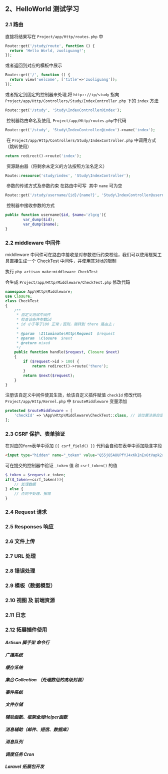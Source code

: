 ## 2、HelloWorld 测试学习
### 2.1 路由
  直接将结果写在 `Project/app/Http/routes.php` 中
```php
Route::get('/study/route', function () {
  return 'Hello World, zuoliguang!';
});
```
  或者返回到对应的模板中展示
```php
Route::get('/', function () {
  return view('welcome', ['title'=>'zuoliguang']);
});
```
  或者指定到固定的控制器来处理,将 `http:://ip/study` 指向 `Project/app/Http/Controllers/Study/IndexController.php` 下的 `index` 方法
```php
Route::get('/study', 'Study\IndexController@index');
```
  控制器路由命名及使用, `Project/app/Http/routes.php`中代码
```php
Route::get('/study', 'Study\IndexController@index')->name('index');
```
  在 `Project/app/Http/Controllers/Study/IndexController.php` 中调用方式（跳转使用）
```php
return redirect()->route('index');
```
  资源路由器（将剩余未定义的方法按照方法名定义）
```php
Route::resource('study/index', 'Study\IndexController');
```
  参数的传递方式及参数约束 在路由中可写  其中 `name` 可为空
```php
Route::get('/study/username/{id}/{name?}', 'Study\IndexController@username')->where(['id' => '[0-9]+','name' => '[A-Za-z]+']);
```
  控制器中接收参数的方式
```php
public function username($id, $name='zlgcg'){
		var_dump($id);
		var_dump($name);
}
```
### 2.2 middleware 中间件
middleware 中间件可在路由中接收是对参数进行约束校验，我们可以使用框架工具直接生成一个 CheckTest 中间件，并使用其对id的限制

执行 `php artisan make:middleware CheckTest`

会生成 `Project/app/Http/Middleware/CheckTest.php` 修改代码
```php
namespace App\Http\Middleware;
use Closure;
class CheckTest
{
    /**
     * 自定义测试中间件
     * 检查该条件参数id
     * id 小于等于100 正常；否则，跳转到 there 路由去；
     *
     * @param  \Illuminate\Http\Request  $request
     * @param  \Closure  $next
     * @return mixed
     */
    public function handle($request, Closure $next)
    {
        if ($request->id > 100) {
            return redirect()->route('there');
        }
        return $next($request);
    }
}
```
注册该自定义中间件使其生效，给该自定义插件赋值 `checkId` 修改代码 `Project/app/Http/Kernel.php` 中 `$routeMiddleware` 变量添加
```php
protected $routeMiddleware = [
	'checkId' => \App\Http\Middleware\CheckTest::class, // 该位置注册自定义的中间件 CheckTest
];
```

### 2.3 CSRF 保护、表单验证
在对应的`form`表单中添加 `{{ csrf_field() }}` 代码会自动在表单中添加隐含字段
```html
<input type="hidden" name="_token" value="Q55j85A8UPfYJ4xKkInEx6tVapk2r4zRacxhv0n0">
```
可在提交的控制器中验证 `_token` 值 和 `csrf_token()` 的值
```php
$_token = $request->_token;
if($_token==csrf_token()){
	// 处理数据
} else {
	// 否则不处理、报错
}
```
### 2.4 Request 请求
### 2.5 Responses 响应
### 2.6 文件上传
### 2.7 URL 处理
### 2.8 错误处理
### 2.9 模板（数据模型）
### 2.10 视图 及 前端资源
### 2.11 日志
### 2.12 拓展插件使用
#### *Artisan 脚手架 命令行*
#### *广播系统*
#### *缓存系统*
#### *集合 Collection （处理数组的高级封装）*
#### *事件系统*
#### *文件存储*
#### *辅助函数、框架全局Helper函数*
#### *消息辅助（邮件、短信、数据库）*
#### *消息队列*
#### *调度任务 Cron*
#### *Laravel 拓展包开发*
